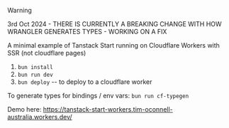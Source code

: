 > [!WARNING]
> 3rd Oct 2024 - THERE IS CURRENTLY A BREAKING CHANGE WITH HOW WRANGLER GENERATES TYPES - WORKING ON A FIX

A minimal example of Tanstack Start running on Cloudflare Workers with SSR (not cloudflare pages)

1. `bun install`
2. `bun run dev`
2. `bun deploy` -- to deploy to a cloudflare worker

To generate types for bindings / env vars: `bun run cf-typegen`

Demo here: https://tanstack-start-workers.tim-oconnell-australia.workers.dev/
